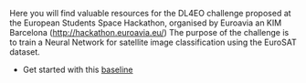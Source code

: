 Here you will find valuable resources for the DL4EO challenge proposed at the European Students Space Hackathon, organised by Euroavia an KIM Barcelona (http://hackathon.euroavia.eu/) The purpose of the challenge is to train a Neural Network for satellite image classification using the EuroSAT dataset.

- Get started with this [baseline](./baseline.ipynb)
